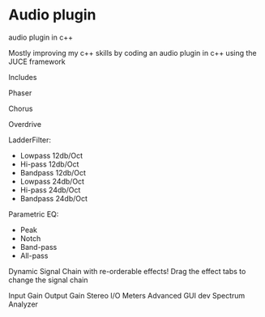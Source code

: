# Audio plugin
audio plugin in c++

Mostly improving my c++ skills by coding an audio plugin in c++ using the JUCE framework

Includes

Phaser

Chorus

Overdrive

LadderFilter:
- Lowpass 12db/Oct
- Hi-pass 12db/Oct
- Bandpass 12db/Oct
- Lowpass 24db/Oct
- Hi-pass 24db/Oct
- Bandpass 24db/Oct

Parametric EQ:
- Peak
- Notch
- Band-pass
- All-pass

Dynamic Signal Chain with re-orderable effects!
Drag the effect tabs to change the signal chain

Input Gain
Output Gain
Stereo I/O Meters
Advanced GUI dev
Spectrum Analyzer